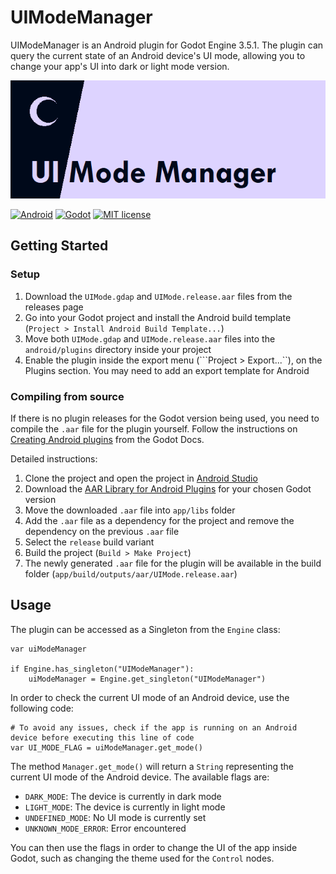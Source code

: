 # UIModeManager

UIModeManager is an Android plugin for Godot Engine 3.5.1. The plugin can query the current state of
an Android device's UI mode, allowing you to change your app's UI into dark or light mode version.

![Banner](https://github.com/qlyco/ui-mode-manager/blob/master/banner.png)

[![Android](https://img.shields.io/badge/Platform-Android-brightgreen.svg)](https://developer.android.com)
[![Godot](https://img.shields.io/badge/Godot%20Engine-3.5.1-blue.svg)](https://github.com/godotengine/godot/)
[![MIT license](https://img.shields.io/badge/License-MIT-yellowgreen.svg)](https://lbesson.mit-license.org/)

## Getting Started

### Setup

1. Download the ```UIMode.gdap``` and ```UIMode.release.aar``` files from the releases page
2. Go into your Godot project and install the Android build template (```Project > Install Android Build Template...```)
3. Move both ```UIMode.gdap``` and ```UIMode.release.aar``` files into the ```android/plugins``` directory inside your project
4. Enable the plugin inside the export menu (```Project > Export...``), on the Plugins section. You may need to add an export template for Android

### Compiling from source

If there is no plugin releases for the Godot version being used, you need to compile the ```.aar``` file for the plugin yourself.
Follow the instructions on [Creating Android plugins](https://docs.godotengine.org/en/stable/tutorials/platform/android/android_plugin.html) from the Godot Docs.
  
Detailed instructions:
1. Clone the project and open the project in [Android Studio](https://developer.android.com/studio)
2. Download the [AAR Library for Android Plugins](https://godotengine.org/download/windows) for your chosen Godot version
3. Move the downloaded ```.aar``` file into ```app/libs``` folder
4. Add the ```.aar``` file as a dependency for the project and remove the dependency on the previous ```.aar``` file
5. Select the ```release``` build variant
6. Build the project (```Build > Make Project```)
7. The newly generated ```.aar``` file for the plugin will be available in the build folder (```app/build/outputs/aar/UIMode.release.aar```)

## Usage

The plugin can be accessed as a Singleton from the ```Engine``` class:

```
var uiModeManager

if Engine.has_singleton("UIModeManager"):
    uiModeManager = Engine.get_singleton("UIModeManager")
```

In order to check the current UI mode of an Android device, use the following code:

```
# To avoid any issues, check if the app is running on an Android device before executing this line of code 
var UI_MODE_FLAG = uiModeManager.get_mode()
```

The method ```Manager.get_mode()``` will return a ```String``` representing the current UI mode of the Android device.
The available flags are:

- ```DARK_MODE```: The device is currently in dark mode
- ```LIGHT_MODE```: The device is currently in light mode
- ```UNDEFINED_MODE```: No UI mode is currently set
- ```UNKNOWN_MODE_ERROR```: Error encountered

You can then use the flags in order to change the UI of the app inside Godot, such as changing the theme used for the ```Control``` nodes.

